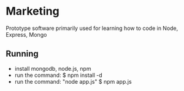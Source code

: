 Marketing
=========

Prototype software primarily used for learning how to code in Node, Express, Mongo

Running
-------

* install mongodb, node.js, npm
* run the command: 
    $ npm install -d
* run the command: "node app.js"
    $ npm app.js

